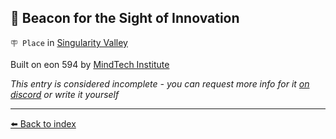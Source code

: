 ## 🔱 Beacon for the Sight of Innovation

`🪧 Place` in [Singularity Valley](../refs/singularity_valley.md)

Built on eon 594 by [MindTech Institute](../refs/mindtech_institute.md)

_This entry is considered incomplete - you can request more info for it [on discord](<https://discord.com/channels/562910943848169472/1173922660489633802>) or write it yourself_


----------
[⬅️ Back to index](../refs/index.md#3460_s)